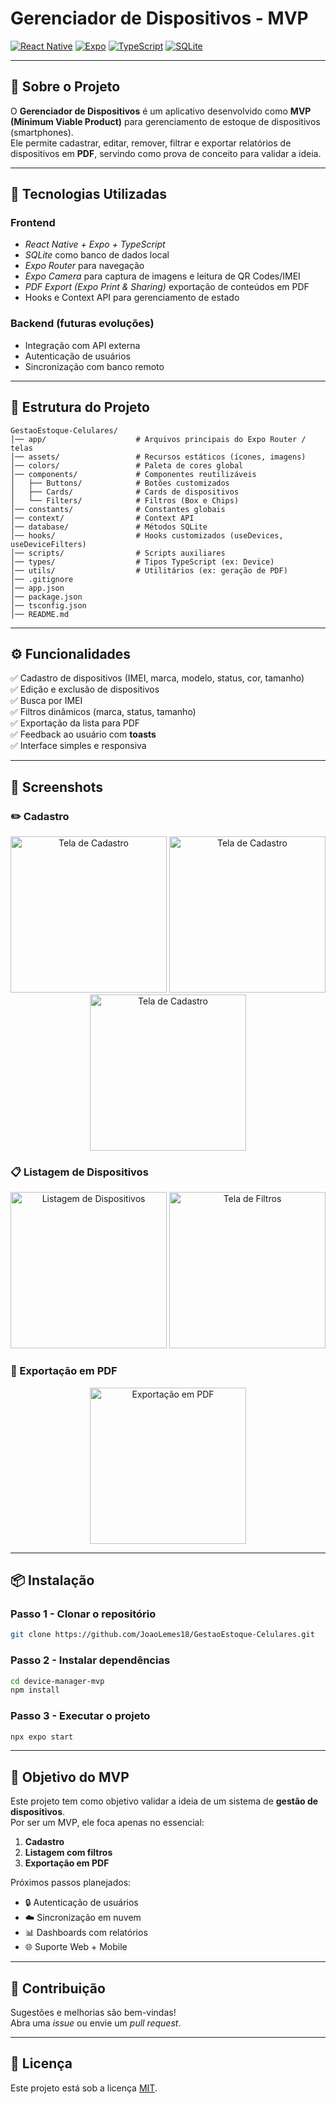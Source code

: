 # Gerenciador de Dispositivos - MVP

[![React Native](https://img.shields.io/badge/React_Native-20232A?style=for-the-badge&logo=react&logoColor=61DAFB)](https://reactnative.dev/)
[![Expo](https://img.shields.io/badge/Expo-000020?style=for-the-badge&logo=expo&logoColor=white)](https://expo.dev/)
[![TypeScript](https://img.shields.io/badge/TypeScript-007ACC?style=for-the-badge&logo=typescript&logoColor=white)](https://www.typescriptlang.org/)
[![SQLite](https://img.shields.io/badge/SQLite-003B57?style=for-the-badge&logo=sqlite&logoColor=white)](https://www.sqlite.org/index.html)

------------------------------------------------------------------------

## 📖 Sobre o Projeto

O **Gerenciador de Dispositivos** é um aplicativo desenvolvido como **MVP (Minimum Viable Product)** para gerenciamento de estoque de dispositivos (smartphones).  
Ele permite cadastrar, editar, remover, filtrar e exportar relatórios de dispositivos em **PDF**, servindo como prova de conceito para validar a ideia.

------------------------------------------------------------------------

## 🚀 Tecnologias Utilizadas

### Frontend

-   *React Native + Expo + TypeScript*
-   *SQLite* como banco de dados local
-   *Expo Router* para navegação
-   *Expo Camera* para captura de imagens e leitura de QR Codes/IMEI
-   *PDF Export (Expo Print & Sharing)* exportação de conteúdos em PDF
-   Hooks e Context API para gerenciamento de estado


### Backend (futuras evoluções)

-   Integração com API externa
-   Autenticação de usuários
-   Sincronização com banco remoto

------------------------------------------------------------------------

## 📂 Estrutura do Projeto

    GestaoEstoque-Celulares/
    │── app/                    # Arquivos principais do Expo Router / telas
    │── assets/                 # Recursos estáticos (ícones, imagens)
    │── colors/                 # Paleta de cores global
    │── components/             # Componentes reutilizáveis
    │   ├── Buttons/            # Botões customizados
    │   ├── Cards/              # Cards de dispositivos
    │   └── Filters/            # Filtros (Box e Chips)
    │── constants/              # Constantes globais
    │── context/                # Context API
    │── database/               # Métodos SQLite
    │── hooks/                  # Hooks customizados (useDevices, useDeviceFilters)
    │── scripts/                # Scripts auxiliares
    │── types/                  # Tipos TypeScript (ex: Device)
    │── utils/                  # Utilitários (ex: geração de PDF)
    │── .gitignore
    │── app.json
    │── package.json
    │── tsconfig.json
    │── README.md

------------------------------------------------------------------------

## ⚙ Funcionalidades

✅ Cadastro de dispositivos (IMEI, marca, modelo, status, cor, tamanho)\
✅ Edição e exclusão de dispositivos\
✅ Busca por IMEI\
✅ Filtros dinâmicos (marca, status, tamanho)\
✅ Exportação da lista para PDF\
✅ Feedback ao usuário com **toasts**\
✅ Interface simples e responsiva

------------------------------------------------------------------------

## 📸 Screenshots


### ✏️ Cadastro
<p align="center">
<img src="./docs/screens/ap1.jpg" alt="Tela de Cadastro" width="250"/>
<img src="./docs/screens/ap2.jpg" alt="Tela de Cadastro" width="250"/>
<img src="./docs/screens/ap3.jpg" alt="Tela de Cadastro" width="250"/>
</p>

### 📋 Listagem de Dispositivos
<p align="center">
  <img src="./docs/screens/ap4.jpg" alt="Listagem de Dispositivos" width="250"/>
  <img src="./docs/screens/ap5.jpg" alt="Tela de Filtros" width="250"/>
</p>


### 📄 Exportação em PDF
<p align="center">
  <img src="./docs/screens/ap6.jpg" alt="Exportação em PDF" width="250"/>
</p>

------------------------------------------------------------------------

## 📦 Instalação

### Passo 1 - Clonar o repositório
```bash
git clone https://github.com/JoaoLemes18/GestaoEstoque-Celulares.git
```

### Passo 2 - Instalar dependências
```bash
cd device-manager-mvp
npm install
```

### Passo 3 - Executar o projeto
```bash
npx expo start
```

------------------------------------------------------------------------

## 🎯 Objetivo do MVP

Este projeto tem como objetivo validar a ideia de um sistema de **gestão de dispositivos**.  
Por ser um MVP, ele foca apenas no essencial:

1. **Cadastro**  
2. **Listagem com filtros**  
3. **Exportação em PDF**

Próximos passos planejados:
- 🔒 Autenticação de usuários  
- ☁️ Sincronização em nuvem  
- 📊 Dashboards com relatórios  
- 🌐 Suporte Web + Mobile  

------------------------------------------------------------------------

## 🤝 Contribuição

Sugestões e melhorias são bem-vindas!\
Abra uma *issue* ou envie um *pull request*.

------------------------------------------------------------------------

## 📄 Licença

Este projeto está sob a licença [MIT](./LICENSE).
